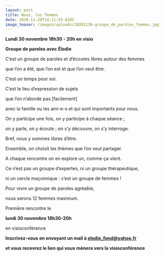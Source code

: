 ```yaml
---
layout: post
title: Nous, les femmes
date: 2020-11-20T14:11:53.018Z
image_teaser: /images/uploads/20201130-groupe_de_paroles_femmes.jpg
---
```

**Lundi 30 novembre 18h30 - 20h en visio**

**Groupe de paroles avec Élodie**

C’est un groupe de paroles et d’écoutes libres autour des femmes

que l’on a été, que l’on est et que l’on veut être.

C’est un temps pour soi.

C’est le lieu d’expression de sujets

que l’on n’aborde pas \[facilement]

avec la famille ou les ami-e-s et qui sont importants pour nous.

On y participe une fois, on y participe à chaque séance ;

on y parle, on y écoute ; on s’y découvre, on s’y interroge.

Bref, nous y sommes libres d’être.

Ensemble, on choisit les thèmes que l’on veut partager.

A chaque rencontre on en explore un, comme ça vient.

Ce n’est pas un groupe d’expertes, ni un groupe thérapeutique,

ni un cercle maçonnique : c’est un groupe de femmes !

Pour vivre un groupe de paroles agréable,

nous serons 12 femmes maximum.

Première rencontre le

**lundi 30 novembre 18h30-20h**

en visioconférence

**Inscrivez-vous en envoyant un mail à [elodie_fond@yahoo.fr](mailto:elodie_fond@yahoo.fr)**

**et vous recevrez le lien qui vous mènera vers la visioconférence**